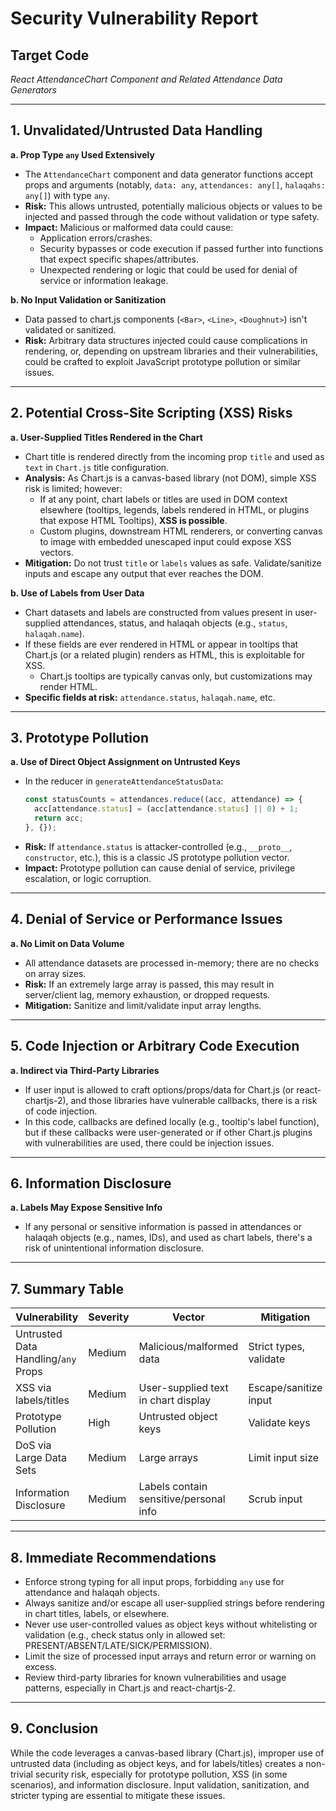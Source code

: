 # Security Vulnerability Report

## Target Code

_React AttendanceChart Component and Related Attendance Data Generators_

---

## 1. **Unvalidated/Untrusted Data Handling**

**a. Prop Type `any` Used Extensively**

- The `AttendanceChart` component and data generator functions accept props and arguments (notably, `data: any`, `attendances: any[]`, `halaqahs: any[]`) with type `any`.
- **Risk:** This allows untrusted, potentially malicious objects or values to be injected and passed through the code without validation or type safety.
- **Impact:** Malicious or malformed data could cause:
  - Application errors/crashes.
  - Security bypasses or code execution if passed further into functions that expect specific shapes/attributes.
  - Unexpected rendering or logic that could be used for denial of service or information leakage.

**b. No Input Validation or Sanitization**

- Data passed to chart.js components (`<Bar>`, `<Line>`, `<Doughnut>`) isn't validated or sanitized.
- **Risk:** Arbitrary data structures injected could cause complications in rendering, or, depending on upstream libraries and their vulnerabilities, could be crafted to exploit JavaScript prototype pollution or similar issues.

---

## 2. **Potential Cross-Site Scripting (XSS) Risks**

**a. User-Supplied Titles Rendered in the Chart**

- Chart title is rendered directly from the incoming prop `title` and used as `text` in `Chart.js` title configuration.
- **Analysis:** As Chart.js is a canvas-based library (not DOM), simple XSS risk is limited; however:
  - If at any point, chart labels or titles are used in DOM context elsewhere (tooltips, legends, labels rendered in HTML, or plugins that expose HTML Tooltips), **XSS is possible**.
  - Custom plugins, downstream HTML renderers, or converting canvas to image with embedded unescaped input could expose XSS vectors.
- **Mitigation:** Do not trust `title` or `labels` values as safe. Validate/sanitize inputs and escape any output that ever reaches the DOM.

**b. Use of Labels from User Data**

- Chart datasets and labels are constructed from values present in user-supplied attendances, status, and halaqah objects (e.g., `status`, `halaqah.name`).
- If these fields are ever rendered in HTML or appear in tooltips that Chart.js (or a related plugin) renders as HTML, this is exploitable for XSS.
  - Chart.js tooltips are typically canvas only, but customizations may render HTML.
- **Specific fields at risk:** `attendance.status`, `halaqah.name`, etc.

---

## 3. **Prototype Pollution**

**a. Use of Direct Object Assignment on Untrusted Keys**

- In the reducer in `generateAttendanceStatusData`:
  ```js
  const statusCounts = attendances.reduce((acc, attendance) => {
    acc[attendance.status] = (acc[attendance.status] || 0) + 1;
    return acc;
  }, {});
  ```
- **Risk:** If `attendance.status` is attacker-controlled (e.g., `__proto__`, `constructor`, etc.), this is a classic JS prototype pollution vector.
- **Impact:** Prototype pollution can cause denial of service, privilege escalation, or logic corruption.

---

## 4. **Denial of Service or Performance Issues**

**a. No Limit on Data Volume**

- All attendance datasets are processed in-memory; there are no checks on array sizes.
- **Risk:** If an extremely large array is passed, this may result in server/client lag, memory exhaustion, or dropped requests.
- **Mitigation:** Sanitize and limit/validate input array lengths.

---

## 5. **Code Injection or Arbitrary Code Execution**

**a. Indirect via Third-Party Libraries**

- If user input is allowed to craft options/props/data for Chart.js (or react-chartjs-2), and those libraries have vulnerable callbacks, there is a risk of code injection.
- In this code, callbacks are defined locally (e.g., tooltip's label function), but if these callbacks were user-generated or if other Chart.js plugins with vulnerabilities are used, there could be injection issues.

---

## 6. **Information Disclosure**

**a. Labels May Expose Sensitive Info**

- If any personal or sensitive information is passed in attendances or halaqah objects (e.g., names, IDs), and used as chart labels, there's a risk of unintentional information disclosure.

---

## 7. **Summary Table**

| Vulnerability                       | Severity | Vector                                 | Mitigation             |
| ----------------------------------- | -------- | -------------------------------------- | ---------------------- |
| Untrusted Data Handling/`any` Props | Medium   | Malicious/malformed data               | Strict types, validate |
| XSS via labels/titles               | Medium   | User-supplied text in chart display    | Escape/sanitize input  |
| Prototype Pollution                 | High     | Untrusted object keys                  | Validate keys          |
| DoS via Large Data Sets             | Medium   | Large arrays                           | Limit input size       |
| Information Disclosure              | Medium   | Labels contain sensitive/personal info | Scrub input            |

---

## 8. **Immediate Recommendations**

- Enforce strong typing for all input props, forbidding `any` use for attendance and halaqah objects.
- Always sanitize and/or escape all user-supplied strings before rendering in chart titles, labels, or elsewhere.
- Never use user-controlled values as object keys without whitelisting or validation (e.g., check status only in allowed set: PRESENT/ABSENT/LATE/SICK/PERMISSION).
- Limit the size of processed input arrays and return error or warning on excess.
- Review third-party libraries for known vulnerabilities and usage patterns, especially in Chart.js and react-chartjs-2.

---

## 9. **Conclusion**

While the code leverages a canvas-based library (Chart.js), improper use of untrusted data (including as object keys, and for labels/titles) creates a non-trivial security risk, especially for prototype pollution, XSS (in some scenarios), and information disclosure. Input validation, sanitization, and stricter typing are essential to mitigate these issues.
